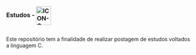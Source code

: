 ### Estudos - <img align="center" alt="ICON-C" height="50" width="40" src="https://cdn.jsdelivr.net/gh/devicons/devicon/icons/c/c-original.svg" target="_blank">
##
Este repositório tem a finalidade de realizar postagem de estudos voltados a linguagem C.
